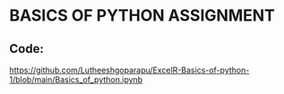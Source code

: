 # BASICS OF PYTHON ASSIGNMENT
## Code:
https://github.com/Lutheeshgoparapu/ExcelR-Basics-of-python-1/blob/main/Basics_of_python.ipynb

